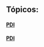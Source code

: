 ## Tópicos:

#### [PDI](https://gomesdaciel.github.io/PDI)
#### [PDI](https://gomesdaciel.github.io/trabalho_final)
